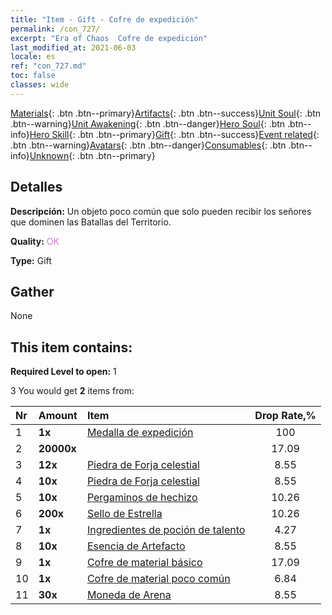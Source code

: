 ```yaml
---
title: "Item - Gift - Cofre de expedición"
permalink: /con_727/
excerpt: "Era of Chaos  Cofre de expedición"
last_modified_at: 2021-06-03
locale: es
ref: "con_727.md"
toc: false
classes: wide
---
```

 [Materials](/ItemsES/){: .btn .btn--primary}[Artifacts](/ItemsES/Artifacts/){: .btn .btn--success}[Unit Soul](/ItemsES/UnitSoul/){: .btn .btn--warning}[Unit Awakening](/ItemsES/UnitAwakening/){: .btn .btn--danger}[Hero Soul](/ItemsES/HeroSoul/){: .btn .btn--info}[Hero Skill](/ItemsES/HeroSkill/){: .btn .btn--primary}[Gift](/ItemsES/Gift/){: .btn .btn--success}[Event related](/ItemsES/Events/){: .btn .btn--warning}[Avatars](/ItemsES/Avatars/){: .btn .btn--danger}[Consumables](/ItemsES/Consumables/){: .btn .btn--info}[Unknown](/ItemsES/Unknown/){: .btn .btn--primary}

## Detalles
 **Descripción:** Un objeto poco común que solo pueden recibir los señores que dominen las Batallas del Territorio.

 **Quality:** <span style="color: #DA70D6">OK</span>

 **Type:** Gift

## Gather

  None

## This item contains:

 **Required Level to open:** 1

 3 You would get **2** items  from:

  | Nr | Amount |     Item    | Drop Rate,% |
  |:---|:-------|:------------|:---------:|
  | 1 |  **1x** | [Medalla de expedición](/ItemsES/con_875/) | 100 | 
  | 2 |  **20000x** | <i class="fas fa-coins"/> | 17.09 | 
  | 3 |  **12x** | [Piedra de Forja celestial](/ItemsES/art_188/) | 8.55 | 
  | 4 |  **10x** | [Piedra de Forja celestial](/ItemsES/art_188/) | 8.55 | 
  | 5 |  **10x** | [Pergaminos de hechizo](/ItemsES/con_694/) | 10.26 | 
  | 6 |  **200x** | [Sello de Estrella](/ItemsES/con_876/) | 10.26 | 
  | 7 |  **1x** | [Ingredientes de poción de talento](/ItemsES/con_1120/) | 4.27 | 
  | 8 |  **10x** | [Esencia de Artefacto](/ItemsES/con_905/) | 8.55 | 
  | 9 |  **1x** | [Cofre de material básico](/ItemsES/con_756/) | 17.09 | 
  | 10 |  **1x** | [Cofre de material poco común](/ItemsES/con_757/) | 6.84 | 
  | 11 |  **30x** | [Moneda de Arena](/ItemsES/con_903/) | 8.55 | 
